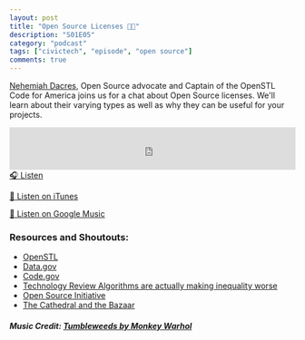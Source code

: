 ```yaml
---
layout: post
title: "Open Source Licenses 👩‍💻"
description: "S01E05"
category: "podcast"
tags: ["civictech", "episode", "open source"]
comments: true
---
```

[Nehemiah Dacres](twitter.com/dacresni), Open Source advocate and Captain of the OpenSTL Code for America joins us for a chat about Open Source licenses. We'll learn about their varying types as well as why they can be useful for your projects.

<iframe width="100%" height="75" scrolling="no" frameborder="no" allow="autoplay" src="https://w.soundcloud.com/player/?url=https%3A//api.soundcloud.com/tracks/437675391&color=%23ff5500&auto_play=false&hide_related=false&show_comments=true&show_user=true&show_reposts=false&show_teaser=true&visual=true"></iframe>
<a href="https://soundcloud.com/user-227289754/s01e05-open-source-licenses" target="_blank">🎧 Listen</a>

[📱 Listen on iTunes](https://itunes.apple.com/us/podcast/civic-tech-chat/id1350640468?mt=2)

[📱 Listen on Google Music](https://play.google.com/music/listen?u=0#/ps/I2inksjzzzmbxhg5wbojr624doa)

### Resources and Shoutouts:
- [OpenSTL](http://openstl.org/)
- [Data.gov](https://www.data.gov/)
- [Code.gov](https://code.gov/)
- [Technology Review Algorithms are actually making inequality worse](https://www.technologyreview.com/s/610026/alg…ality-worse/)
- [Open Source Initiative](https://opensource.org/licenses/category)
- [The Cathedral and the Bazaar](http://www.catb.org/esr/writings/cathedral-bazaar/)

##### Music Credit: [Tumbleweeds by Monkey Warhol](http://freemusicarchive.org/music/Monkey_Warhol/Lonely_Hearts_Challenge/Monkey_Warhol_-_Tumbleweeds)
